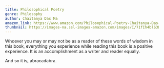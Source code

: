 ```yaml
---
title: Philosophical Poetry
genre: Philosophy
author: Chaitanya Das Ma
amazon_link: https://www.amazon.com/Philosophical-Poetry-Chaitanya-Das-Ma/dp/1648951740/ref=sr_1_1?crid=2JY5XUIU5C9PA&keywords=9781648951749&qid=1643547399&sprefix=9781648951749%2Caps%2C262&sr=8-1
thumbnail: https://images-na.ssl-images-amazon.com/images/I/71fIh4blS3L.jpg
---
```

Whoever you may or may not be as a reader of these words of wisdom in this book, everything you experience while reading this book is a positive experience. It is an accomplishment as a writer and reader equally.

And so it is, abracadabra.